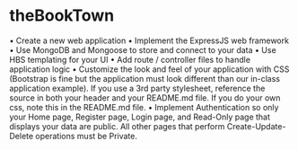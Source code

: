 # theBookTown

•	Create a new web application
•	Implement the ExpressJS web framework
•	Use MongoDB and Mongoose to store and connect to your data
•	Use HBS templating for your UI 
•	Add route / controller files to handle application logic
•	Customize the look and feel of your application with CSS (Bootstrap is fine but the application must look different than our in-class application example).  If you use a 3rd party stylesheet, reference the source in both your header and your README.md file.  If you do your own css, note this in the README.md file.
•	Implement Authentication so only your Home page, Register page, Login page, and Read-Only page that displays your data are public.  All other pages that perform Create-Update-Delete operations must be Private.
